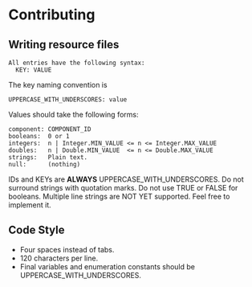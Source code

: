 Contributing
============

Writing resource files
----------------------

```
All entries have the following syntax:
  KEY: VALUE
```

The key naming convention is

```
UPPERCASE_WITH_UNDERSCORES: value
```

Values should take the following forms:

```
component: COMPONENT_ID
booleans:  0 or 1
integers:  n | Integer.MIN_VALUE <= n <= Integer.MAX_VALUE
doubles:   n | Double.MIN_VALUE  <= n <= Double.MAX_VALUE
strings:   Plain text.
null:      (nothing)
```

IDs and KEYs are **ALWAYS** UPPERCASE_WITH_UNDERSCORES.
Do not surround strings with quotation marks.
Do not use TRUE or FALSE for booleans.
Multiple line strings are NOT YET supported. Feel free to implement it.


Code Style
----------
* Four spaces instead of tabs.
* 120 characters per line.
* Final variables and enumeration constants should be UPPERCASE_WITH_UNDERSCORES.